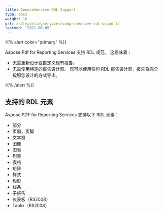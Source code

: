 ```yaml
---
title: Comprehensive RDL Support
type: docs
weight: 10
url: zh/reportingservices/comprehensive-rdl-support/
lastmod: "2021-06-05"
---
```


{{% alert color="primary" %}}

Aspose.Pdf for Reporting Services 支持 RDL 规范。 这意味着：

* 无需重新设计或自定义现有报告。
* 无需使用特定的报告设计器。 您可以使用任何 RDL 报告设计器，报告将完全按照您设计的方式导出。

{{% /alert %}}

## **支持的 RDL 元素**
Aspose.PDF for Reporting Services 支持以下 RDL 元素：

- 部分
- 页眉，页脚
- 文本框
- 图像
- 图表
- 列表
- 表格
- 矩阵
- 样式
- 矩形
- 线条
- 子报告
- 仪表板（RS2008）
- Tablix（RS2008）